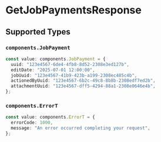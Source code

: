 # GetJobPaymentsResponse


## Supported Types

### `components.JobPayment`

```typescript
const value: components.JobPayment = {
  uuid: "123e4567-6de4-4fb8-8d52-2308e3ed127b",
  editDate: "2025-07-01 12:00:00",
  jobUuid: "123e4567-41b9-423b-a199-2308ec485c4b",
  actionedByUuid: "123e4567-6b2c-49c8-8b8b-2308edf7ed2b",
  attachmentUuid: "123e4567-dff5-4294-88a1-2308e0646e4b",
};
```

### `components.ErrorT`

```typescript
const value: components.ErrorT = {
  errorCode: 1000,
  message: "An error occurred completing your request",
};
```

